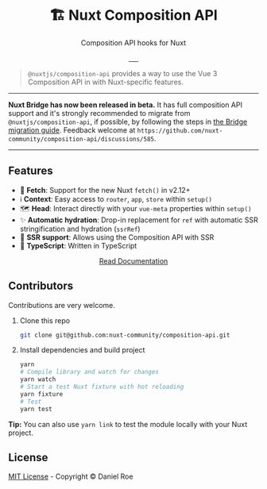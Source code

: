 <h1 align="center">🏗️ Nuxt Composition API</h1>
<p align="center">Composition API hooks for Nuxt</p>

<p align="center">
<a href="https://npmjs.com/package/@nuxtjs/composition-api">
    <img alt="" src="https://img.shields.io/npm/v/@nuxtjs/composition-api/latest.svg?style=flat-square">
</a>
<a href="https://bundlephobia.com/result?p=@nuxtjs/composition-api">
    <img alt="" src="https://img.shields.io/bundlephobia/minzip/@nuxtjs/composition-api?style=flat-square">
</a>
<a href="https://npmjs.com/package/@nuxtjs/composition-api">
    <img alt="" src="https://img.shields.io/npm/dt/@nuxtjs/composition-api.svg?style=flat-square">
</a>
<a href="https://lgtm.com/projects/g/nuxt-community/composition-api">
    <img alt="" src="https://img.shields.io/lgtm/alerts/github/nuxt-community/composition-api?style=flat-square">
</a>
<a href="https://lgtm.com/projects/g/nuxt-community/composition-api">
    <img alt="" src="https://img.shields.io/lgtm/grade/javascript/github/nuxt-community/composition-api?style=flat-square">
</a>
<a href="https://david-dm.org/nuxt-community/composition-api">
    <img alt="" src="https://img.shields.io/david/nuxt-community/composition-api.svg?style=flat-square">
</a>
</p>

> `@nuxtjs/composition-api` provides a way to use the Vue 3 Composition API in with Nuxt-specific features.

---

**Nuxt Bridge has now been released in beta.** It has full composition API support and it's strongly recommended to migrate from `@nuxtjs/composition-api`, if possible, by following the steps in [the Bridge migration guide](https://v3.nuxtjs.org/getting-started/bridge/). Feedback welcome at `https://github.com/nuxt-community/composition-api/discussions/585`.

---

## Features

- 🏃 **Fetch**: Support for the new Nuxt `fetch()` in v2.12+
- ℹ️ **Context**: Easy access to `router`, `app`, `store` within `setup()`
- 🗺️ **Head**: Interact directly with your `vue-meta` properties within `setup()`
- ✨ **Automatic hydration**: Drop-in replacement for `ref` with automatic SSR stringification and hydration (`ssrRef`)
- 📝 **SSR support**: Allows using the Composition API with SSR
- 💪 **TypeScript**: Written in TypeScript

<p align="center">
<a href="https://composition-api.nuxtjs.org/">Read Documentation</a>
</p>

## Contributors

Contributions are very welcome.

1. Clone this repo

   ```bash
   git clone git@github.com:nuxt-community/composition-api.git
   ```

2. Install dependencies and build project

   ```bash
   yarn
   # Compile library and watch for changes
   yarn watch
   # Start a test Nuxt fixture with hot reloading
   yarn fixture
   # Test
   yarn test
   ```

**Tip:** You can also use `yarn link` to test the module locally with your Nuxt project.

## License

[MIT License](./LICENCE) - Copyright &copy; Daniel Roe
